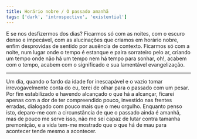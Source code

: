 ```yaml
---
title: Horário nobre / O passado amanhã
tags: ['dark', 'introspective', 'existential']
---
```


E se nos desfizermos dos dias? Ficarmos só com as noites, com o escuro denso e impecável, com as alucinações que criamos em horário nobre, enfim desprovidas de sentido por ausência de contexto. Ficarmos só com a noite, num lugar onde o tempo é estanque e paira sorrateiro pelo ar, criando um tempo onde não há um tempo nem há tempo para sonhar, oh!, acabem com o tempo, acabem com o significado e sua lamentável evangelização.

---

Um dia, quando o fardo da idade for inescapável e o vazio tomar irrevogavelmente conta do eu, terei de olhar para o passado com um pesar. Por fim estabilizado e havendo alcançado o que há a alcançar, ficarei apenas com a dor de ter compreendido pouco, investido nas frentes erradas, dialogado com pouco mais que o meu orgulho. Enquanto penso isto, deparo-me com a circunstância de que o passado ainda é amanhã, mas de pouco me serve isso, não me sei capaz de lutar contra tamanha premonição, e a vida tem-me mostrado que o que há de mau para acontecer tende mesmo a acontecer.
